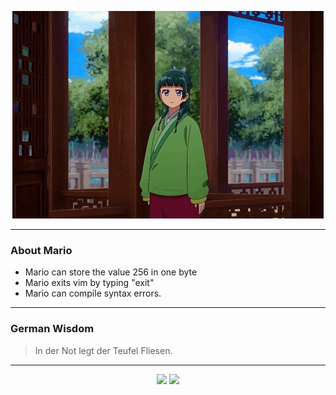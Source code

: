 <p align="center">
  <img src="assets/maomao.gif" />
</p>

---

### About Mario
- Mario can store the value 256 in one byte
- Mario exits vim by typing "exit"
- Mario can compile syntax errors.

---

### German Wisdom
> In der Not legt der Teufel Fliesen.

---

<p align="center">
  <a>
    <img height="180em" src="https://github-readme-stats-eight-theta.vercel.app/api?username=Torfkopp&show_icons=true&theme=dark&include_all_commits=true&count_private=true"/>
  </a>
  <a href="https://github.com/Torfkopp?tab=repositories">
    <img height="180em" src="https://github-readme-stats-eight-theta.vercel.app/api/top-langs/?username=torfkopp&layout=compact&theme=dark&langs_count=8&hide=java"/>
  </a>
</p>
